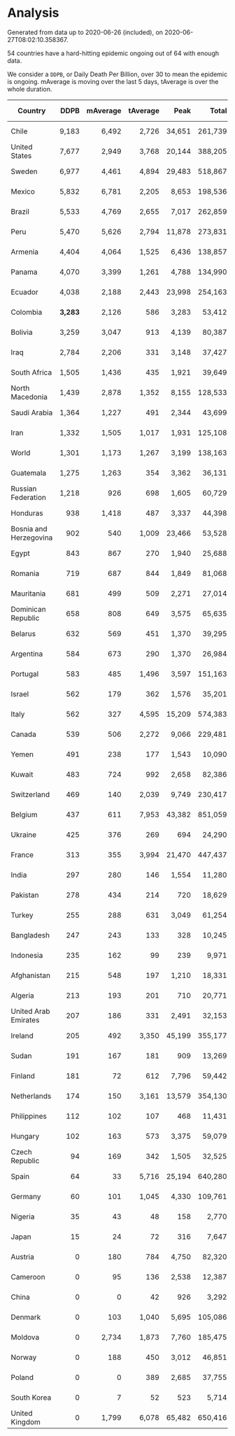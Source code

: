 
# Analysis

Generated from data up to 2020-06-26 (included), on 2020-06-27T08:02:10.358367.

54 countries have a hard-hitting epidemic ongoing out of 64 with enough data.

We consider a `DDPB`, or Daily Death Per Billion, over 30 to mean the epidemic is ongoing.
mAverage is moving over the last 5 days, tAverage is over the whole duration.


| Country | DDPB | mAverage | tAverage | Peak | Total | Start | Peak Date | End | Duration |  Status |
|---------|-----:|---------:|---------:|-----:|------:|-------|-----------|-----|----------|---------|
| Chile | 9,183 | 6,492 | 2,726 | 34,651 | 261,739 | 2020-03-22 | 2020-06-08 | None | 96 days | ongoing |
| United States | 7,677 | 2,949 | 3,768 | 20,144 | 388,205 | 2020-03-15 | 2020-04-16 | None | 103 days | ongoing |
| Sweden | 6,977 | 4,461 | 4,894 | 29,483 | 518,867 | 2020-03-12 | 2020-04-16 | None | 106 days | ongoing |
| Mexico | 5,832 | 6,781 | 2,205 | 8,653 | 198,536 | 2020-03-28 | 2020-06-04 | None | 90 days | ongoing |
| Brazil | 5,533 | 4,769 | 2,655 | 7,017 | 262,859 | 2020-03-19 | 2020-06-05 | None | 99 days | ongoing |
| Peru | 5,470 | 5,626 | 2,794 | 11,878 | 273,831 | 2020-03-20 | 2020-06-15 | None | 98 days | ongoing |
| Armenia | 4,404 | 4,064 | 1,525 | 6,436 | 138,857 | 2020-03-27 | 2020-06-02 | None | 91 days | ongoing |
| Panama | 4,070 | 3,399 | 1,261 | 4,788 | 134,990 | 2020-03-11 | 2020-06-23 | None | 107 days | ongoing |
| Ecuador | 4,038 | 2,188 | 2,443 | 23,998 | 254,163 | 2020-03-14 | 2020-05-11 | None | 104 days | ongoing |
| Colombia | **3,283** | 2,126 | 586 | 3,283 | 53,412 | 2020-03-27 | 2020-06-26 | None | 91 days | ongoing |
| Bolivia | 3,259 | 3,047 | 913 | 4,139 | 80,387 | 2020-03-30 | 2020-06-23 | None | 88 days | ongoing |
| Iraq | 2,784 | 2,206 | 331 | 3,148 | 37,427 | 2020-03-05 | 2020-06-17 | None | 113 days | ongoing |
| South Africa | 1,505 | 1,436 | 435 | 1,921 | 39,649 | 2020-03-27 | 2020-06-24 | None | 91 days | ongoing |
| North Macedonia | 1,439 | 2,878 | 1,352 | 8,155 | 128,533 | 2020-03-23 | 2020-06-14 | None | 95 days | ongoing |
| Saudi Arabia | 1,364 | 1,227 | 491 | 2,344 | 43,699 | 2020-03-29 | 2020-06-14 | None | 89 days | ongoing |
| Iran | 1,332 | 1,505 | 1,017 | 1,931 | 125,108 | 2020-02-24 | 2020-04-04 | None | 123 days | ongoing |
| World | 1,301 | 1,173 | 1,267 | 3,199 | 138,163 | 2020-03-09 | 2020-04-16 | None | 109 days | ongoing |
| Guatemala | 1,275 | 1,263 | 354 | 3,362 | 36,131 | 2020-03-16 | 2020-06-06 | None | 102 days | ongoing |
| Russian Federation | 1,218 | 926 | 698 | 1,605 | 60,729 | 2020-03-31 | 2020-05-29 | None | 87 days | ongoing |
| Honduras | 938 | 1,418 | 487 | 3,337 | 44,398 | 2020-03-27 | 2020-06-23 | None | 91 days | ongoing |
| Bosnia and Herzegovina | 902 | 540 | 1,009 | 23,466 | 53,528 | 2020-05-04 | 2020-05-04 | None | 53 days | ongoing |
| Egypt | 843 | 867 | 270 | 1,940 | 25,688 | 2020-03-23 | 2020-06-17 | None | 95 days | ongoing |
| Romania | 719 | 687 | 844 | 1,849 | 81,068 | 2020-03-22 | 2020-04-10 | None | 96 days | ongoing |
| Mauritania | 681 | 499 | 509 | 2,271 | 27,014 | 2020-05-04 | 2020-06-11 | None | 53 days | ongoing |
| Dominican Republic | 658 | 808 | 649 | 3,575 | 65,635 | 2020-03-17 | 2020-04-13 | None | 101 days | ongoing |
| Belarus | 632 | 569 | 451 | 1,370 | 39,295 | 2020-03-31 | 2020-06-19 | None | 87 days | ongoing |
| Argentina | 584 | 673 | 290 | 1,370 | 26,984 | 2020-03-25 | 2020-03-30 | None | 93 days | ongoing |
| Portugal | 583 | 485 | 1,496 | 3,597 | 151,163 | 2020-03-17 | 2020-04-03 | None | 101 days | ongoing |
| Israel | 562 | 179 | 362 | 1,576 | 35,201 | 2020-03-21 | 2020-04-10 | None | 97 days | ongoing |
| Italy | 562 | 327 | 4,595 | 15,209 | 574,383 | 2020-02-22 | 2020-03-28 | None | 125 days | ongoing |
| Canada | 539 | 506 | 2,272 | 9,066 | 229,481 | 2020-03-17 | 2020-05-06 | None | 101 days | ongoing |
| Yemen | 491 | 238 | 177 | 1,543 | 10,090 | 2020-04-30 | 2020-06-16 | None | 57 days | ongoing |
| Kuwait | 483 | 724 | 992 | 2,658 | 82,386 | 2020-04-04 | 2020-05-16 | None | 83 days | ongoing |
| Switzerland | 469 | 140 | 2,039 | 9,749 | 230,417 | 2020-03-05 | 2020-04-15 | None | 113 days | ongoing |
| Belgium | 437 | 611 | 7,953 | 43,382 | 851,059 | 2020-03-11 | 2020-04-10 | None | 107 days | ongoing |
| Ukraine | 425 | 376 | 269 | 694 | 24,290 | 2020-03-28 | 2020-06-17 | None | 90 days | ongoing |
| France | 313 | 355 | 3,994 | 21,470 | 447,437 | 2020-03-06 | 2020-04-16 | None | 112 days | ongoing |
| India | 297 | 280 | 146 | 1,554 | 11,280 | 2020-04-10 | 2020-06-17 | None | 77 days | ongoing |
| Pakistan | 278 | 434 | 214 | 720 | 18,629 | 2020-03-31 | 2020-06-20 | None | 87 days | ongoing |
| Turkey | 255 | 288 | 631 | 3,049 | 61,254 | 2020-03-21 | 2020-04-17 | None | 97 days | ongoing |
| Bangladesh | 247 | 243 | 133 | 328 | 10,245 | 2020-04-10 | 2020-06-16 | None | 77 days | ongoing |
| Indonesia | 235 | 162 | 99 | 239 | 9,971 | 2020-03-18 | 2020-06-15 | None | 100 days | ongoing |
| Afghanistan | 215 | 548 | 197 | 1,210 | 18,331 | 2020-03-25 | 2020-06-18 | None | 93 days | ongoing |
| Algeria | 213 | 193 | 201 | 710 | 20,771 | 2020-03-15 | 2020-04-10 | None | 103 days | ongoing |
| United Arab Emirates | 207 | 186 | 331 | 2,491 | 32,153 | 2020-03-21 | 2020-05-10 | None | 97 days | ongoing |
| Ireland | 205 | 492 | 3,350 | 45,199 | 355,177 | 2020-03-12 | 2020-04-25 | None | 106 days | ongoing |
| Sudan | 191 | 167 | 181 | 909 | 13,269 | 2020-04-14 | 2020-05-30 | None | 73 days | ongoing |
| Finland | 181 | 72 | 612 | 7,796 | 59,442 | 2020-03-21 | 2020-04-22 | None | 97 days | ongoing |
| Netherlands | 174 | 150 | 3,161 | 13,579 | 354,130 | 2020-03-06 | 2020-04-07 | None | 112 days | ongoing |
| Philippines | 112 | 102 | 107 | 468 | 11,431 | 2020-03-12 | 2020-04-12 | None | 106 days | ongoing |
| Hungary | 102 | 163 | 573 | 3,375 | 59,079 | 2020-03-15 | 2020-04-19 | None | 103 days | ongoing |
| Czech Republic | 94 | 169 | 342 | 1,505 | 32,525 | 2020-03-23 | 2020-04-15 | None | 95 days | ongoing |
| Spain | 64 | 33 | 5,716 | 25,194 | 640,280 | 2020-03-06 | 2020-06-20 | None | 112 days | ongoing |
| Germany | 60 | 101 | 1,045 | 4,330 | 109,761 | 2020-03-13 | 2020-04-15 | None | 105 days | ongoing |
| Nigeria | 35 | 43 | 48 | 158 | 2,770 | 2020-04-30 | 2020-06-17 | None | 57 days | ongoing |
| Japan | 15 | 24 | 72 | 316 | 7,647 | 2020-03-11 | 2020-05-02 | 2020-06-24 | 105 days | finished |
| Austria | 0 | 180 | 784 | 4,750 | 82,320 | 2020-03-12 | 2020-04-23 | 2020-06-25 | 105 days | finished |
| Cameroon | 0 | 95 | 136 | 2,538 | 12,387 | 2020-03-25 | 2020-06-15 | 2020-06-24 | 91 days | finished |
| China | 0 | 0 | 42 | 926 | 3,292 | 2020-01-30 | 2020-04-16 | 2020-04-16 | 77 days | finished |
| Denmark | 0 | 103 | 1,040 | 5,695 | 105,086 | 2020-03-15 | 2020-04-02 | 2020-06-24 | 101 days | finished |
| Moldova | 0 | 2,734 | 1,873 | 7,760 | 185,475 | 2020-03-18 | 2020-06-14 | 2020-06-25 | 99 days | finished |
| Norway | 0 | 188 | 450 | 3,012 | 46,851 | 2020-03-13 | 2020-04-21 | 2020-06-25 | 104 days | finished |
| Poland | 0 | 0 | 389 | 2,685 | 37,755 | 2020-03-15 | 2020-06-20 | 2020-06-20 | 97 days | finished |
| South Korea | 0 | 7 | 52 | 523 | 5,714 | 2020-02-23 | 2020-03-10 | 2020-06-10 | 108 days | finished |
| United Kingdom | 0 | 1,799 | 6,078 | 65,482 | 650,416 | 2020-03-10 | 2020-04-30 | 2020-06-25 | 107 days | finished |

